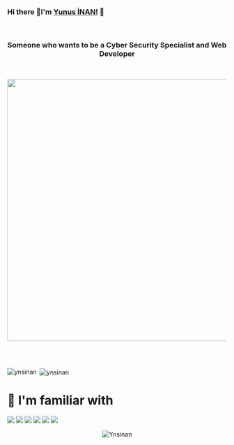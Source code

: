 
### Hi there 👋I'm [Yunus İNAN!](https://github.com/Ynsinan) 👋
<br/>
<h3 align="center">Someone who wants to be a Cyber Security Specialist and Web Developer</h3>
<br/>
<p align="center">
   <img src="https://media.giphy.com/media/RnPRNP5ICPl6M/giphy.gif" width="600" />
</p>

<br><br>

<!--<code><img height="50" src="https://www.flaticon.com/svg/vstatic/svg/226/226777.svg?token=exp=1610576956~hmac=ffe5260c01f861861c3b7f7d468146af"></code>
<code><img height="50" src="https://www.flaticon.com/svg/vstatic/svg/919/919827.svg?token=exp=1610577079~hmac=d07ad5cdc980bd2fa0b29a876983b0c6"></code>
<code><img height="50" src="https://www.flaticon.com/svg/vstatic/svg/919/919826.svg?token=exp=1610577134~hmac=fb44a99b4e3b9d00115475ae39a59548"></code> -->

<img align="left" src="https://github-readme-stats.vercel.app/api/top-langs?username=ynsinan&show_icons=true&theme=dark&title_color=ffffff&text_color=ffffff&locale=en&layout=compact" alt="ynsinan" />

&nbsp;<img align="center" src="https://github-readme-stats.vercel.app/api?username=ynsinan&show_icons=true&theme=dark&title_color=ffffff&text_color=ffffff&hide_border=true&locale=en" alt="ynsinan" />

# 🧰 I'm familiar with

![](https://img.shields.io/badge/-JAVA-%23E44D27?style=flat-square&logo=java&logoColor=ffffff)
![](https://img.shields.io/badge/-HTML5-%23E44D27?style=flat-square&logo=html5&logoColor=ffffff)
![](https://img.shields.io/badge/-CSS3-%231572B6?style=flat-square&logo=css3)
![](https://img.shields.io/badge/-JavaScript-%23F7DF1C?style=flat-square&logo=javascript&logoColor=000000&labelColor=%23F7DF1C&color=%23FFCE5A)
![](https://img.shields.io/badge/-React-61DAFB?style=flat-square&logo=react&logoColor=ffffff)
![](https://img.shields.io/badge/-Typescript-61DAFB?style=flat-square&logo=typescript&logoColor=111111)


<p align="center">
   <img src="https://komarev.com/ghpvc/?username=Ynsinan"%20 alt="Ynsinan"/> 
  </p>




<!--
**Ynsinan/Ynsinan** is a ✨ _special_ ✨ repository because its `README.md` (this file) appears on your GitHub profile.

Here are some ideas to get you started:

- 🔭 I’m currently working on ...
- 🌱 I’m currently learning ...
- 👯 I’m looking to collaborate on ...
- 🤔 I’m looking for help with ...
- 💬 Ask me about ...
- 📫 How to reach me: ...
- 😄 Pronouns: ...
- ⚡ Fun fact: ...

-->
